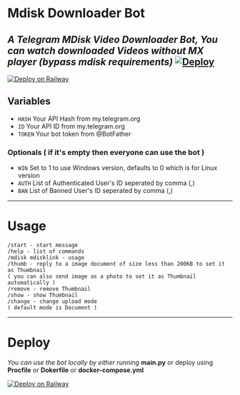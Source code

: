 # Mdisk Downloader Bot

*A Telegram MDisk Video Downloader Bot, You can watch downloaded Videos without MX player (bypass mdisk requirements)*
[![Deploy](https://www.herokucdn.com/deploy/button.svg)](https://heroku.com/deploy)</br>
---
[![Deploy on Railway](https://railway.app/button.svg)](https://railway.app/new/template/cmSDoq?referralCode=2AeM3i)
## Variables

- `HASH` Your API Hash from my.telegram.org
- `ID` Your API ID from my.telegram.org
- `TOKEN` Your bot token from @BotFather

### Optionals ( if it's empty then everyone can use the bot )

- `WIN` Set to 1 to use Windows version, defaults to 0 which is for Linux version
- `AUTH` List of Authenticated User's ID seperated by comma (,)
- `BAN` List of Banned User's ID seperated by comma (,)

---

# Usage

```
/start - start message
/help - list of commands
/mdisk mdisklink - usage
/thumb - reply to a image document of size less than 200KB to set it as Thumbnail
( you can also send image as a photo to set it as Thumbnail automatically )
/remove - remove Thumbnail
/show - show Thumbnail
/change - change upload mode
( default mode is Document )
```
---

# Deploy

*You can use the bot locally by either running* **main.py** or deploy using **Procfile** or **Dokerfile** or **docker-compose.yml**

[![Deploy on Railway](https://railway.app/button.svg)](https://railway.app/new/template/D6ueVa?referralCode=_4oAwx)
